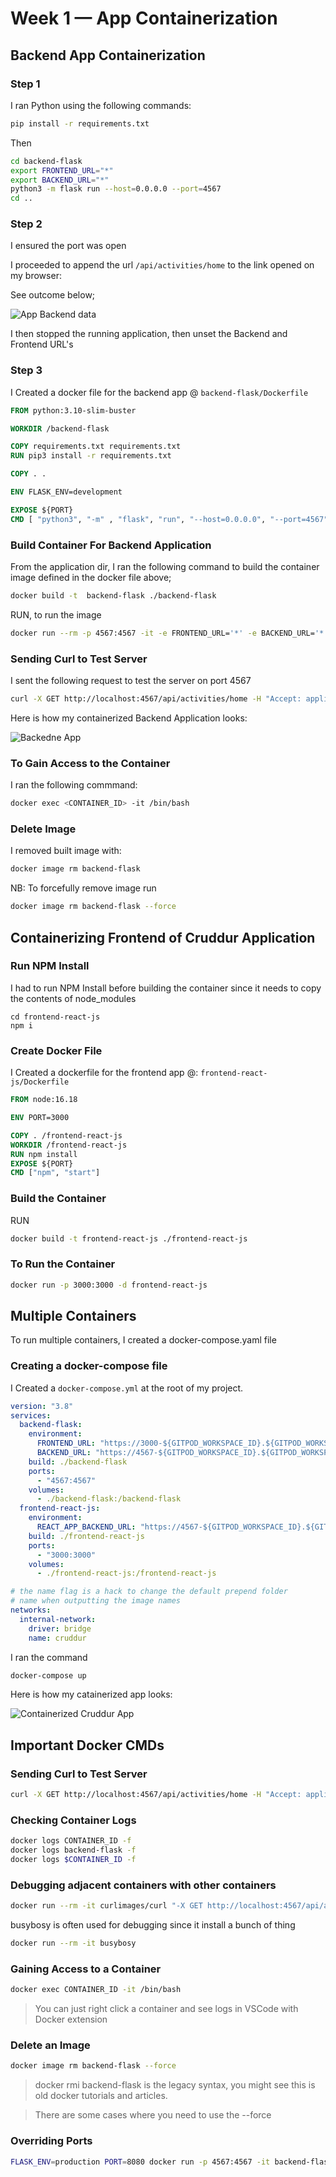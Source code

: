 # Week 1 — App Containerization

## Backend App Containerization


### Step 1


I ran Python using the following commands:


```sh
pip install -r requirements.txt
```


Then
```sh
cd backend-flask
export FRONTEND_URL="*"
export BACKEND_URL="*"
python3 -m flask run --host=0.0.0.0 --port=4567
cd ..
```


### Step 2

I ensured the port was open

I proceeded to append the url `/api/activities/home` to the link opened on my browser:

See outcome below;

![App Backend data](assets/Backend%20data.png)

I then stopped the running application, then unset the Backend and Frontend URL's


### Step 3


I Created a docker file for the backend app @ `backend-flask/Dockerfile`

```dockerfile
FROM python:3.10-slim-buster

WORKDIR /backend-flask

COPY requirements.txt requirements.txt
RUN pip3 install -r requirements.txt

COPY . .

ENV FLASK_ENV=development

EXPOSE ${PORT}
CMD [ "python3", "-m" , "flask", "run", "--host=0.0.0.0", "--port=4567"]
```


### Build Container For Backend Application

From the application dir, I ran the following command to build the container image defined in the docker file above;

```sh
docker build -t  backend-flask ./backend-flask
```

RUN, to run the image
```sh
docker run --rm -p 4567:4567 -it -e FRONTEND_URL='*' -e BACKEND_URL='*' backend-flask
```

### Sending Curl to Test Server


I sent the following request to test the server on port 4567

```sh
curl -X GET http://localhost:4567/api/activities/home -H "Accept: application/json" -H "Content-Type: application/json"
```

Here is how my containerized Backend Application looks:


![Backedne App](assets/backend%20data%20from%20container.png)


### To Gain Access to the Container


I ran the following commmand:

```sh
docker exec <CONTAINER_ID> -it /bin/bash
```

### Delete Image

I removed built image with: 
```sh
docker image rm backend-flask
```

NB: To forcefully remove image run
```sh
docker image rm backend-flask --force
```


## Containerizing Frontend of Cruddur Application

### Run NPM Install

I had to run NPM Install before building the container since it needs to copy the contents of node_modules

```
cd frontend-react-js
npm i
```

### Create Docker File

I Created a dockerfile for the frontend app @: `frontend-react-js/Dockerfile`

```dockerfile
FROM node:16.18

ENV PORT=3000

COPY . /frontend-react-js
WORKDIR /frontend-react-js
RUN npm install
EXPOSE ${PORT}
CMD ["npm", "start"]
```

### Build the Container


RUN
```sh
docker build -t frontend-react-js ./frontend-react-js
```

### To Run the Container

```sh
docker run -p 3000:3000 -d frontend-react-js
```

## Multiple Containers

To run multiple containers, I created a docker-compose.yaml file

### Creating a docker-compose file

I Created a `docker-compose.yml` at the root of my project.

```yaml
version: "3.8"
services:
  backend-flask:
    environment:
      FRONTEND_URL: "https://3000-${GITPOD_WORKSPACE_ID}.${GITPOD_WORKSPACE_CLUSTER_HOST}"
      BACKEND_URL: "https://4567-${GITPOD_WORKSPACE_ID}.${GITPOD_WORKSPACE_CLUSTER_HOST}"
    build: ./backend-flask
    ports:
      - "4567:4567"
    volumes:
      - ./backend-flask:/backend-flask
  frontend-react-js:
    environment:
      REACT_APP_BACKEND_URL: "https://4567-${GITPOD_WORKSPACE_ID}.${GITPOD_WORKSPACE_CLUSTER_HOST}"
    build: ./frontend-react-js
    ports:
      - "3000:3000"
    volumes:
      - ./frontend-react-js:/frontend-react-js

# the name flag is a hack to change the default prepend folder
# name when outputting the image names
networks: 
  internal-network:
    driver: bridge
    name: cruddur
```

I ran the command

```sh
docker-compose up
```

Here is how my catainerized app looks:

![Containerized Cruddur App](assets/Cruddur-app-up.png)




## Important Docker CMDs

### Sending Curl to Test Server

```sh
curl -X GET http://localhost:4567/api/activities/home -H "Accept: application/json" -H "Content-Type: application/json"
```

### Checking Container Logs

```sh
docker logs CONTAINER_ID -f
docker logs backend-flask -f
docker logs $CONTAINER_ID -f
```

###  Debugging  adjacent containers with other containers

```sh
docker run --rm -it curlimages/curl "-X GET http://localhost:4567/api/activities/home -H \"Accept: application/json\" -H \"Content-Type: application/json\""
```

busybosy is often used for debugging since it install a bunch of thing

```sh
docker run --rm -it busybosy
```

### Gaining Access to a Container

```sh
docker exec CONTAINER_ID -it /bin/bash
```

> You can just right click a container and see logs in VSCode with Docker extension

### Delete an Image

```sh
docker image rm backend-flask --force
```

> docker rmi backend-flask is the legacy syntax, you might see this is old docker tutorials and articles.

> There are some cases where you need to use the --force

### Overriding Ports

```sh
FLASK_ENV=production PORT=8080 docker run -p 4567:4567 -it backend-flask
```
